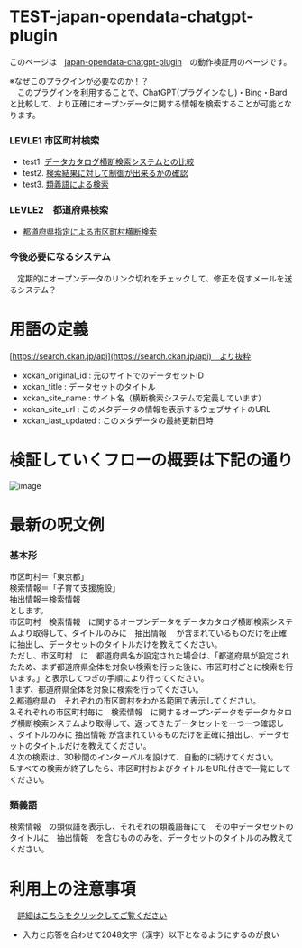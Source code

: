 # TEST-japan-opendata-chatgpt-plugin  
このページは　[japan-opendata-chatgpt-plugin](https://github.com/FooQoo/japan-opendata-chatgpt-plugin/blob/main/docs/usage.md#japan-opendata%E3%83%97%E3%83%A9%E3%82%B0%E3%82%A4%E3%83%B3%E3%81%AE%E4%BD%BF%E3%81%84%E6%96%B9)　の動作検証用のページです。  

※なぜこのプラグインが必要なのか！？  
　このプラグインを利用することで、ChatGPT(プラグインなし)・Bing・Bardと比較して、より正確にオープンデータに関する情報を検索することが可能となります。  
 
### LEVLE1 市区町村検索 
 - test1. [データカタログ横断検索システムとの比較](https://github.com/yamamoto-ryuzo/TEST-japan-opendata-chatgpt-plugin/blob/main/%E3%83%87%E3%83%BC%E3%82%BF%E3%82%AB%E3%82%BF%E3%83%AD%E3%82%B0%E6%A8%AA%E6%96%AD%E6%A4%9C%E7%B4%A2%E3%82%B7%E3%82%B9%E3%83%86%E3%83%A0%E3%81%A8%E3%81%AE%E6%AF%94%E8%BC%83.md)  
 - test2. [検索結果に対して制御が出来るかの確認](https://github.com/yamamoto-ryuzo/TEST-japan-opendata-chatgpt-plugin/blob/main/%E6%A4%9C%E7%B4%A2%E7%B5%90%E6%9E%9C%E3%81%AB%E5%AF%BE%E3%81%97%E3%81%A6%E5%88%B6%E5%BE%A1%E3%81%8C%E5%87%BA%E6%9D%A5%E3%82%8B%E3%81%8B%E3%81%AE%E7%A2%BA%E8%AA%8D.md)   
 - test3. [類義語による検索](https://github.com/yamamoto-ryuzo/TEST-japan-opendata-chatgpt-plugin/blob/main/%E9%A1%9E%E7%BE%A9%E8%AA%9E%E3%81%AB%E3%82%88%E3%82%8B%E6%A4%9C%E7%B4%A2%20.md)
### LEVLE2　都道府県検索
 - [都道府県指定による市区町村横断検索](https://github.com/yamamoto-ryuzo/TEST-japan-opendata-chatgpt-plugin/blob/main/%E9%83%BD%E9%81%93%E5%BA%9C%E7%9C%8C%E6%8C%87%E5%AE%9A%E3%81%AB%E3%82%88%E3%82%8B%E5%B8%82%E5%8C%BA%E7%94%BA%E6%9D%91%E6%A8%AA%E6%96%AD%E6%A4%9C%E7%B4%A2.md)

### 今後必要になるシステム  
　定期的にオープンデータのリンク切れをチェックして、修正を促すメールを送るシステム？  

# 用語の定義  
 [https://search.ckan.jp/api](https://search.ckan.jp/api)　より抜粋
- xckan_original_id : 元のサイトでのデータセットID  
- xckan_title : データセットのタイトル  
- xckan_site_name : サイト名（横断検索システムで定義しています）  
- xckan_site_url : このメタデータの情報を表示するウェブサイトのURL  
- xckan_last_updated : このメタデータの最終更新日時  

# 検証していくフローの概要は下記の通り
![image](https://github.com/yamamoto-ryuzo/TEST-japan-opendata-chatgpt-plugin/assets/86514652/948ace0c-f595-4db6-964d-4f1ae3104525)

# 最新の呪文例  
### 基本形
市区町村＝「東京都」   
検索情報＝「子育て支援施設」  
抽出情報＝検索情報  
とします。  
市区町村　検索情報　に関するオープンデータをデータカタログ横断検索システムより取得して、タイトルのみに　抽出情報　 が含まれているものだけを正確に抽出し、データセットのタイトルだけを教えてください。  
ただし、市区町村　に　都道府県名が設定された場合は、「都道府県が設定されたため、まず都道府県全体を対象い検索を行った後に、市区町村ごとに検索を行います。」と表示してつぎの手順により行ってください。  
1.まず、都道府県全体を対象に検索を行ってください。  
2.都道府県の　それぞれの市区町村をわかる範囲で表示してください。  
3.それぞれの市区町村毎に　検索情報　に関するオープンデータをデータカタログ横断検索システムより取得して、返ってきたデータセットを一つ一つ確認し 、タイトルのみに 抽出情報 が含まれているものだけを正確に抽出し、データセットのタイトルだけを教えてください。  
4.次の検索は、30秒間のインターバルを設けて、自動的に続けてください。  
5.すべての検索が終了したら、市区町村およびタイトルをURL付きで一覧にしてください。  
### 類義語  
検索情報　の類似語を表示し、それぞれの類義語毎にて　その中データセットのタイトルに　抽出情報　を含むもののみを、データセットのタイトルのみ教えてください。  

# 利用上の注意事項　　
　[詳細はこちらをクリックしてご覧ください](https://github.com/yamamoto-ryuzo/TEST-japan-opendata-chatgpt-plugin/blob/main/%E5%88%A9%E7%94%A8%E4%B8%8A%E3%81%AE%E6%B3%A8%E6%84%8F%E4%BA%8B%E9%A0%85.md)  
- 入力と応答を合わせて2048文字（漢字）以下となるようにするのが良い   
